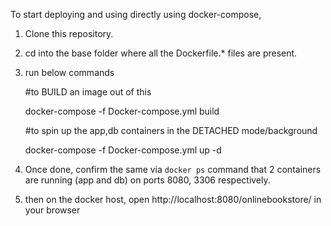 To start deploying and using directly using docker-compose,

1. Clone this repository.
2. cd into the base folder where all the Dockerfile.* files are present.
3. run below commands
   
     #to BUILD an image out of this

      docker-compose -f Docker-compose.yml build
   
     #to spin up the app,db containers in the DETACHED mode/background

      docker-compose -f Docker-compose.yml up -d
   
5. Once done, confirm the same via `docker ps` command that 2 containers are running (app and db) on ports 8080, 3306 respectively.
6. then on the docker host, open http://localhost:8080/onlinebookstore/ in your browser

